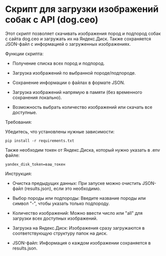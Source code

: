 # Скрипт для загрузки изображений собак с API (dog.ceo)

Этот скрипт позволяет скачивать изображения пород и подпород собак с сайта dog.ceo и загружать их на Яндекс.Диск. Также сохраняется JSON-файл с информацией о загруженных изображениях.

Функции скрипта:

- Получение списка всех пород и подпород.

- Загрузка изображений по выбранной породе/подпороде.

- Сохранение информации о файлах в формате JSON.

- Загрузка изображений напрямую в памяти (без временного сохранения локально).

- Возможность выбрать количество изображений или скачать все доступные.

Требования:

Убедитесь, что установлены нужные зависимости:

    pip install -r requirements.txt  

Также необходим токен от Яндекс.Диска, который нужно указать в .env файле:

    yandex_disk_token=ваш_токен

Инструкция:

- Очистка предыдущих данных:
При запуске можно очистить JSON-файл (results.json), если это необходимо.

- Выбор породы или подпороды:
Введите название породы или символ "-", чтобы указать только подпороду.

- Количество изображений:
Можно ввести число или "all" для загрузки всех доступных изображений.

- Загрузка на Яндекс.Диск:
Изображения сразу загружаются в соответствующую структуру папок на диск.

- JSON-файл:
Информация о каждом изображении сохраняется в results.json.

